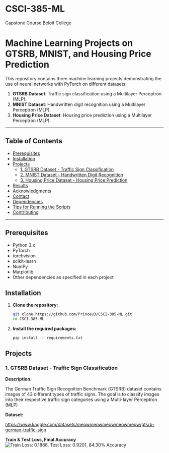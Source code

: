 # CSCI-385-ML
Capstone Course Beloit College

# Machine Learning Projects on GTSRB, MNIST, and Housing Price Prediction

This repository contains three machine learning projects demonstrating the use of neural networks with PyTorch on different datasets:

1. **GTSRB Dataset**: Traffic sign classification using a Multilayer Perceptron (MLP).
2. **MNIST Dataset**: Handwritten digit recognition using a Multilayer Perceptron (MLP).
3. **Housing Price Dataset**: Housing price prediction using a Multilayer Perceptron (MLP).

---

## Table of Contents

- [Prerequisites](#prerequisites)
- [Installation](#installation)
- [Projects](#projects)
  - [1. GTSRB Dataset - Traffic Sign Classification](#1-gtsrb-dataset---traffic-sign-classification)
  - [2. MNIST Dataset - Handwritten Digit Recognition](#2-mnist-dataset---handwritten-digit-recognition)
  - [3. Housing Price Dataset - Housing Price Prediction](#3-housing-price-dataset---housing-price-prediction)
- [Results](#results)
- [Acknowledgments](#acknowledgments)
- [Contact](#contact)
- [Dependencies](#dependencies)
- [Tips for Running the Scripts](#tips-for-running-the-scripts)
- [Contributing](#contributing)

---

## Prerequisites

- Python 3.x
- PyTorch
- torchvision
- scikit-learn
- NumPy
- Matplotlib
- Other dependencies as specified in each project

## Installation

1. **Clone the repository:**

   ```bash
   git clone https://github.com/Princeu3/CSCI-385-ML.git
   cd CSCI-385-ML

2. **Install the required packages:**

   ```bash
   pip install -r requirements.txt


## Projects

### 1. GTSRB Dataset - Traffic Sign Classification

**Description:**

The German Traffic Sign Recognition Benchmark (GTSRB) dataset contains images of 43 different types of traffic signs. The goal is to classify images into their respective traffic sign categories using a Multi-layer Perceptron (MLP)

**Dataset:**

https://www.kaggle.com/datasets/meowmeowmeowmeowmeow/gtsrb-german-traffic-sign

**Train & Test Loss, Final Accuracy**
![Train Loss: 0.1866, Test Loss: 0.9201, 84.30% Accuracy]([(https://github.com/Princeu3/CSCI-385-ML/blob/main/GTSRB%20Visualization.png)])

